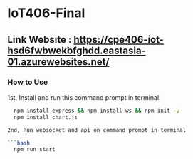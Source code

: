 # IoT406-Final

## Link Website : https://cpe406-iot-hsd6fwbwekbfghdd.eastasia-01.azurewebsites.net/

### How to Use
1st, Install and run this command prompt in terminal

```bash
  npm install express && npm install ws && npm init -y
  npm install chart.js

2nd, Run websocket and api on command prompt in terminal

```bash
  npm run start

